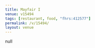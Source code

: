 ```yaml
---
title: Mayfair I
venue: v15494
tags: [restaurant, food, "fhrs:412577"]
permalink: /v/15494/
layout: venue
---
```

null